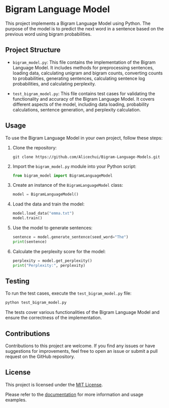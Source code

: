 # Bigram Language Model

This project implements a Bigram Language Model using Python. The purpose of the model is to predict the next word in a sentence based on the previous word using bigram probabilities.

## Project Structure

- `bigram_model.py`: This file contains the implementation of the Bigram Language Model. It includes methods for preprocessing sentences, loading data, calculating unigram and bigram counts, converting counts to probabilities, generating sentences, calculating sentence log probabilities, and calculating perplexity.

- `test_bigram_model.py`: This file contains test cases for validating the functionality and accuracy of the Bigram Language Model. It covers different aspects of the model, including data loading, probability calculations, sentence generation, and perplexity calculation.

## Usage

To use the Bigram Language Model in your own project, follow these steps:

1. Clone the repository:

   ```
   git clone https://github.com/Alicechui/Bigram-Language-Models.git
   ```

2. Import the `bigram_model.py` module into your Python script:

   ```python
   from bigram_model import BigramLanguageModel
   ```

3. Create an instance of the `BigramLanguageModel` class:

   ```python
   model = BigramLanguageModel()
   ```

4. Load the data and train the model:

   ```python
   model.load_data("emma.txt")
   model.train()
   ```

5. Use the model to generate sentences:

   ```python
   sentence = model.generate_sentence(seed_word="The")
   print(sentence)
   ```

6. Calculate the perplexity score for the model:

   ```python
   perplexity = model.get_perplexity()
   print("Perplexity:", perplexity)
   ```

## Testing

To run the test cases, execute the `test_bigram_model.py` file:

```bash
python test_bigram_model.py
```

The tests cover various functionalities of the Bigram Language Model and ensure the correctness of the implementation.

## Contributions

Contributions to this project are welcome. If you find any issues or have suggestions for improvements, feel free to open an issue or submit a pull request on the GitHub repository.

## License

This project is licensed under the [MIT License](LICENSE).

Please refer to the [documentation](README.md) for more information and usage examples.

